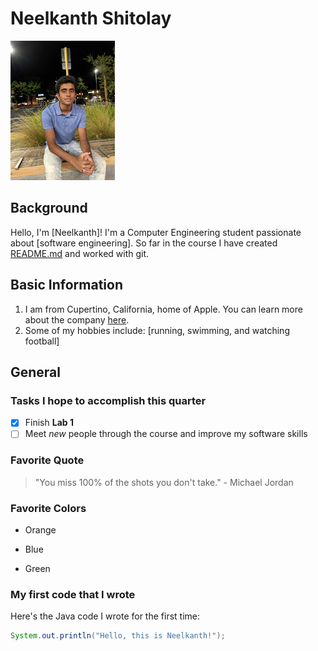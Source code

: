 # Neelkanth Shitolay
![Profile Picture](pfp.jpeg)


## Background
Hello, I'm [Neelkanth]! I'm a Computer Engineering student passionate about [software engineering]. So far in the course I have created [README.md](README.md) and worked with git. 


## Basic Information
1. I am from Cupertino, California, home of Apple. You can learn more about the company [here](https://www.apple.com/).
2. Some of my hobbies include: [running, swimming, and watching football]



## General

### Tasks I hope to accomplish this quarter
- [x] Finish **Lab 1**
- [ ] Meet *new* people through the course and improve my software skills

### Favorite Quote
> "You miss 100% of the shots you don't take." - Michael Jordan

### Favorite Colors
- Orange
* Blue
+ Green

### My first code that I wrote
Here's the Java code I wrote for the first time:
```java
System.out.println("Hello, this is Neelkanth!");

